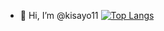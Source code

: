 - 👋 Hi, I’m @kisayo11
[![Top Langs](https://github-readme-stats.vercel.app/api/top-langs/?username=kisayo11)](https://github.com/anuraghazra/github-readme-stats)


<!---
kisayo11/kisayo11 is a ✨ special ✨ repository because its `README.md` (this file) appears on your GitHub profile.
You can click the Preview link to take a look at your changes.
--->
